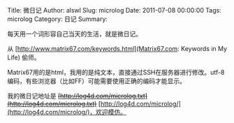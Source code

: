 Title: 微日记
Author: alswl
Slug: microlog
Date: 2011-07-08 00:00:00
Tags: microlog
Category: 日记
Summary: 

每天用一个词形容自己当天的生活，就是微日记。

从 [http://www.matrix67.com/keywords.html](Matrix67.com: Keywords in My Life) 偷师。

Matrix67用的是html，我用的是纯文本，直接通过SSH在服务器进行修改。utf-8编码，有些浏览器（比如FF）可能需要使用正确的编码才能显示。

我的微日记地址是 <strike>[http://log4d.com/microlog.txt](http://log4d.com/microlog.txt)</strike> [http://log4d.com/microlog/](http://log4d.com/microlog/)，欢迎模仿。
